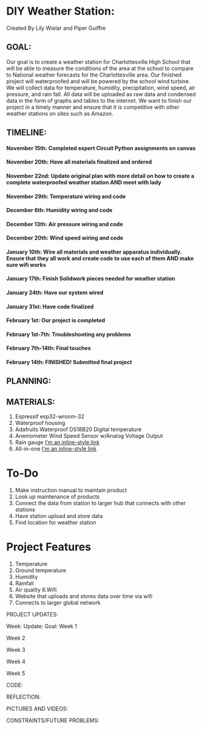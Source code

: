# DIY Weather Station:
Created By Lily Wielar and Piper Guiffre

## GOAL:
Our goal is to create a weather station for Charlottesville High School that will be able to measure the conditions of the area at the school to compare to National weather forecasts for the Charlottesville area. Our finished project will waterproofed and will be powered by the school wind turbine. We will collect data for temperature, humidity, precipitation, wind speed, air pressure, and rain fall. All data will be uploaded as raw data and condensed data in the form of graphs and tables to the internet. We want to finish our project in a timely manner and ensure that it is competitive with other weather stations on sites such as Amazon. 
## TIMELINE:
#### November 15th: Completed expert Circuit Python assignments on canvas
#### November 20th: Have all materials finalized and ordered
#### November 22nd: Update original plan with more detail on how to create a complete waterproofed weather station AND meet with lady
#### November 29th: Temperature wiring and code
#### December 6th: Humidity wiring and code
#### December 13th: Air pressure wiring and code 
#### December 20th: Wind speed wiring and code
#### January 10th: Wire all materials and weather apparatus individually. Ensure that they all work and create code to use each of them AND make sure wifi works 
#### January 17th: Finish Solidwork pieces needed for weather station
#### January 24th: Have our system wired
#### January 31st: Have code finalized
#### February 1st: Our project is completed
#### February 1st-7th: Troubleshooting any problems
#### February 7th-14th: Final touches 
#### February 14th: FINISHED! Submitted final project

## PLANNING:

## MATERIALS: 
1. Espressif esp32-wroom-32
2. Waterproof housing
3. Adafruits Waterproof DS18B20 Digital temperature 
4. Anemometer Wind Speed Sensor w/Analog Voltage Output
5. Rain gauge [I'm an inline-style link](https://www.weathershack.com/product/rainwise-rainew211.html)
6. All-in-one [I'm an inline-style link](https://www.adafruit.com/product/3660) 

# To-Do 
1. Make instruction manual to maintain product
2. Look up maintenance of products
3. Connect the data from station to larger hub that connects with other stations
4. Have station upload and store data 
5. Find location for weather station


# Project Features
1. Temperature
2. Ground temperature
3. Humidity
4. Rainfall 
5. Air quality 
6.Wifi
7. Website that uploads and stores data over time via wifi 
8. Connects to larger global network 

PROJECT UPDATES:

Week:
Update:
Goal:
Week 1




Week 2




Week 3




Week 4




Week 5





CODE:

REFLECTION:

PICTURES AND VIDEOS:

CONSTRAINTS/FUTURE PROBLEMS:
